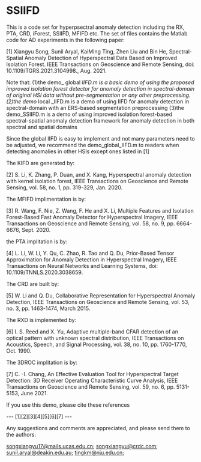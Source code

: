 # SSIIFD
This is a code set for hyperpsectral anomaly detection including the RX, PTA, CRD, iForest, SSIIFD, MFIFD etc.
The set of files contains the Matlab code for AD experiments in the following paper:

[1] Xiangyu Song, Sunil Aryal, KaiMing Ting, Zhen Liu and Bin He, 
Spectral-Spatial Anomaly Detection of Hyperspectral Data Based on Improved Isolation Forest. 
IEEE Transactions on Geoscience and Remote Sensing, doi: 10.1109/TGRS.2021.3104998., Aug. 2021.

Note that: 
(1)the demo_ global _IIFD.m is a basic demo of using the proposed improved isolation forest detector for
anomaly detection in spectral-domain of original HSI data without pre-segmentation or any other preprocessing. 
(2)the demo_ local _IIFD.m is a demo of using IIFD for anomaly detection in spectral-domain with an ERS-based segmentation preprocessing
(3)the demo_SSIIFD.m is a demo of using improved isolation forest-based spectral-spatial anomaly detection framework for anomaly detection 
in both spectral and spatial domains

Since the global IIFD is easy to implement and not many parameters need to be adjusted, we recommend the demo_global_IIFD.m to readers
when detecting anomalies in other HSIs except ones listed in [1]

The KIFD are generated by:

[2] S. Li, K. Zhang, P. Duan, and X. Kang, 
Hyperspectral anomaly detection with kernel isolation forest, 
IEEE Transactions on Geoscience and Remote Sensing, vol. 58, no. 1, pp. 319-329, Jan. 2020.

The MFIFD implimentation is by:

[3] R. Wang, F. Nie, Z. Wang, F. He and X. Li, 
Multiple Features and Isolation Forest-Based Fast Anomaly Detector for Hyperspectral Imagery, 
IEEE Transactions on Geoscience and Remote Sensing, vol. 58, no. 9, pp. 6664-6676, Sept. 2020.

the PTA implitation is by:

[4] L. Li, W. Li, Y. Qu, C. Zhao, R. Tao and Q. Du, 
Prior-Based Tensor Approximation for Anomaly Detection in Hyperspectral Imagery, 
IEEE Transactions on Neural Networks and Learning Systems,  doi: 10.1109/TNNLS.2020.3038659.

The CRD are built by:

[5] W. Li and Q. Du, 
Collaborative Representation for Hyperspectral Anomaly Detection,
IEEE Transactions on Geoscience and Remote Sensing, vol. 53, no. 3, pp. 1463-1474, March 2015.

The RXD is implemented by:

[6] I. S. Reed and X. Yu, 
Adaptive multiple-band CFAR detection of an optical pattern with unknown spectral distribution,
IEEE Transactions on Acoustics, Speech, and Signal Processing, vol. 38, no. 10, pp. 1760-1770, Oct. 1990.

The 3DROC implitation is by:

[7] C. -I. Chang, 
An Effective Evaluation Tool for Hyperspectral Target Detection: 3D Receiver Operating Characteristic Curve Analysis,
IEEE Transactions on Geoscience and Remote Sensing, vol. 59, no. 6, pp. 5131-5153, June 2021.


If you use this demo, please cite these references

 --- [1][2][3][4][5][6][7] ---

Any suggestions and comments are appreciated, and please send them to the authors: 

 songxiangyu17@mails.ucas.edu.cn;
 songxiangyu@crdc.com;
 sunil.aryal@deakin.edu.au;
 tingkm@nju.edu.cn;
